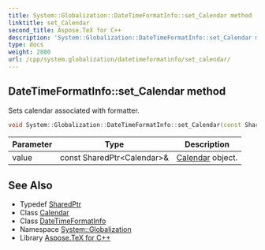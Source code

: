 ```yaml
---
title: System::Globalization::DateTimeFormatInfo::set_Calendar method
linktitle: set_Calendar
second_title: Aspose.TeX for C++
description: 'System::Globalization::DateTimeFormatInfo::set_Calendar method. Sets calendar associated with formatter in C++.'
type: docs
weight: 2800
url: /cpp/system.globalization/datetimeformatinfo/set_calendar/
---
```

## DateTimeFormatInfo::set_Calendar method


Sets calendar associated with formatter.

```cpp
void System::Globalization::DateTimeFormatInfo::set_Calendar(const SharedPtr<Calendar> &value)
```


| Parameter | Type | Description |
| --- | --- | --- |
| value | const SharedPtr\<Calendar\>\& | [Calendar](../../calendar/) object. |

## See Also

* Typedef [SharedPtr](../../../system/sharedptr/)
* Class [Calendar](../../calendar/)
* Class [DateTimeFormatInfo](../)
* Namespace [System::Globalization](../../)
* Library [Aspose.TeX for C++](../../../)
